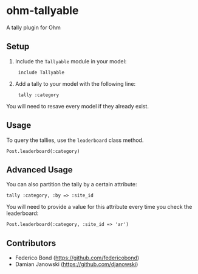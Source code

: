
ohm-tallyable
=============

A tally plugin for Ohm


Setup
-----

1. Include the `Tallyable` module in your model:

		include Tallyable

2. Add a tally to your model with the following line:

		tally :category

You will need to resave every model if they already exist.

Usage
-----

To query the tallies, use the `leaderboard` class method.

    Post.leaderboard(:category)


Advanced Usage
--------------

You can also partition the tally by a certain attribute:

    tally :category, :by => :site_id

You will need to provide a value for this attribute every time you check the
leaderboard:

	Post.leaderboard(:category, :site_id => 'ar') 


Contributors
------------

 * Federico Bond (https://github.com/federicobond)
 * Damian Janowski (https://github.com/djanowski)
